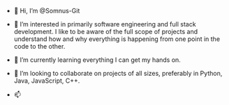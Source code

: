- 👋 Hi, I’m @Somnus-Git

- 👀 I’m interested in primarily software engineering and full stack development. I like to be aware of the full scope of projects and understand how and why everything is happening
      from one point in the code to the other.
      
- 🌱 I’m currently learning everything I can get my hands on.

- 💞️ I’m looking to collaborate on projects of all sizes, preferably in Python, Java, JavaScript, C++.

- 📫 

<!---
Somnus-Git/Somnus-Git is a ✨ special ✨ repository because its `README.md` (this file) appears on your GitHub profile.
You can click the Preview link to take a look at your changes.
--->
